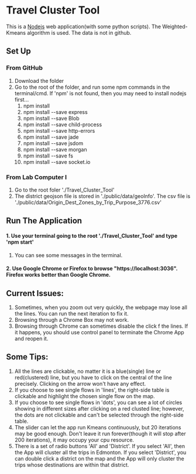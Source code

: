 # Travel Cluster Tool


This is a [Nodejs](https://docs.npmjs.com/getting-started/installing-node)
web application(with some python scripts). The Weighted-Kmeans algorithm is used. The data is not in github.

## Set Up

### From GitHub
1. Download the folder
2. Go to the root of the folder, and run some npm commands in the terminal/cmd. If 'npm' is not found, then you may need to install nodejs first...
    1. npm install
    2. npm install --save express
    3. npm install --save Blob
    4. npm install --save child-process
    5. npm install --save http-errors
    6. npm install --save jade
    7. npm install --save jsdom
    8. npm install --save morgan
    9. npm install --save fs
    10. npm install --save socket.io
   
### From Lab Computer I
1. Go to the root foler './Travel_Cluster_Tool'
2. The district geojson file is stored in './public/data/geoInfo'. The csv file is './public/data/Origin_Dest_Zones_by_Trip_Purpose_3776.csv'

## Run The Application
#### 1. Use your terminal going to the root './Travel_Cluster_Tool' and type 'npm start'
1. You can see some messages in the terminal.

#### 2. Use Google Chrome or Firefox to browse "https://localhost:3036". Firefox works better than Google Chrome. 

## Current Issues:

1. Sometimes, when you zoom out very quickly, the webpage may lose all the lines. You can run the next iteration to fix it.
2. Browsing through a Chrome Box may not work. 
3. Browsing through Chrome can sometimes disable the click f the lines. If it happens, you should use control panel to terminate the Chrome App and reopen it.

## Some Tips:

1. All the lines are clickable, no matter it is a blue(single) line or red(clustered) line, but you have to click on the central of the line precisely. Clicking on the arrow won't have any effect.
2. If you choose to see single flows in 'lines', the right-side table is clickable and highlight the chosen single flow on the map.
3. If you choose to see single flows in 'dots', you can see a lot of circles showing in different sizes after clicking on a red clusted line; however, the dots are not clickable and can't be selected through the right-side table.
4. The slider can let the app run Kmeans continuously, but 20 iterations may be good enough. Don't leave it run forever(though it will stop after 200 iterations), it may occupy your cpu resource.
5. There is a set of radio buttons 'All' and 'District'. If you select 'All', then the App will cluster all the trips in Edmonton. If you select 'District', you can double click a district on the map and the App will only cluster the trips whose destinations are within that district.
